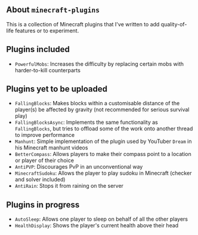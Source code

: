 ## About `minecraft-plugins`

This is a collection of Minecraft plugins that I've written to add quality-of-life features or to experiment.

## Plugins included

- `PowerfulMobs`: Increases the difficulty by replacing certain mobs with harder-to-kill counterparts

## Plugins yet to be uploaded

- `FallingBlocks`: Makes blocks within a customisable distance of the player(s) be affected by gravity (not recommended for serious survival play)
- `FallingBlocksAsync`: Implements the same functionality as `FallingBlocks`, but tries to offload some of the work onto another thread to improve performance
- `Manhunt`: Simple implementation of the plugin used by YouTuber `Dream` in his Minecraft manhunt videos
- `BetterCompass`: Allows players to make their compass point to a location or player of their choice
- `AntiPVP`: Discourages PvP in an unconventional way
- `MinecraftSudoku`: Allows the player to play sudoku in Minecraft (checker and solver included)
- `AntiRain`: Stops it from raining on the server

## Plugins in progress

- `AutoSleep`: Allows one player to sleep on behalf of all the other players
- `HealthDisplay`: Shows the player's current health above their head
